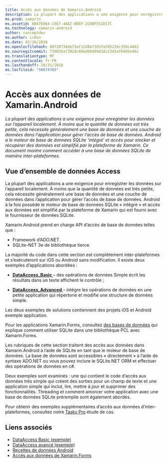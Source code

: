```yaml
---
title: Accès aux données de Xamarin.Android
description: La plupart des applications a une exigence pour enregistrer les données sur l’appareil localement. À moins que la quantité de données est très petite, cela nécessite généralement une base de données et une couche de données dans l’application pour gérer l’accès de base de données.  Android a le moteur de base de données SQLite 'intégré' et accès pour stocker et récupérer des données est simplifié par la plateforme de Xamarin. Ce document montre comment accéder à une base de données SQLite de manière inter-plateformes.
ms.prod: xamarin
ms.assetid: 6B47E864-C6E7-4AA2-8DEF-2C8BF551D17C
ms.technology: xamarin-android
author: conceptdev
ms.author: crdun
ms.date: 02/16/2018
ms.openlocfilehash: 08720734de73af12d8a7383fa7d523dc350c4462
ms.sourcegitcommit: 729035af392dc60edb9d99d3dc13d1ef69d5e46c
ms.translationtype: MT
ms.contentlocale: fr-FR
ms.lasthandoff: 10/31/2018
ms.locfileid: "50674765"
---
```

# <a name="xamarinandroid-data-access"></a>Accès aux données de Xamarin.Android

_La plupart des applications a une exigence pour enregistrer les données sur l’appareil localement. À moins que la quantité de données est très petite, cela nécessite généralement une base de données et une couche de données dans l’application pour gérer l’accès de base de données.  Android a le moteur de base de données SQLite 'intégré' et accès pour stocker et récupérer des données est simplifié par la plateforme de Xamarin. Ce document montre comment accéder à une base de données SQLite de manière inter-plateformes._

## <a name="data-access-overview"></a>Vue d’ensemble de données Access

La plupart des applications a une exigence pour enregistrer les données sur l’appareil localement. À moins que la quantité de données est très petite, cela nécessite généralement une base de données et une couche de données dans l’application pour gérer l’accès de base de données. Android à la fois possède le moteur de base de données SQLite « intégré » et accès aux données est simplifié par la plateforme de Xamarin qui est fourni avec le fournisseur de données SQLite.

Xamarin.Android prend en charge API d’accès de base de données telles que :

- Framework d’ADO.NET.
- SQLite-NET 3e de bibliothèque tierce.

La majorité du code dans cette section est complètement inter-plateformes et s’exécuteront sur iOS ou Android sans modification. Il existe deux exemples d’applications abordées :

- [**DataAccess_Basic** ](https://github.com/xamarin/mobile-samples/tree/master/DataAccess/Basic) &ndash; des opérations de données Simple écrit les résultats dans un texte affichent le contrôle ;

- [**DataAccess_Advanced** ](https://github.com/xamarin/mobile-samples/tree/master/DataAccess/Advanced) &ndash; intègre les opérations de données en une petite application qui répertorie et modifie une structure de données simple.

Les deux exemples de solutions contiennent des projets iOS et Android exemple application.

Pour les applications Xamarin.Forms, consultez [des bases de données](~/xamarin-forms/app-fundamentals/databases.md) qui explique comment utiliser SQLite dans une bibliothèque PCL avec Xamarin.Forms.

Les rubriques de cette section traitent des accès aux données dans Xamarin.Android à l’aide de SQLite en tant que le moteur de base de données. La base de données sont accessibles « directement » à l’aide de syntaxe ADO.NET ou vous pouvez inclure le SQLite.NET ORM et effectuer des opérations de données en c#.

Deux exemples sont examinés : une qui contient le code d’accès aux données très simple qui créent des sorties pour un champ de texte et une application simple qui inclut, lire, mettre à jour et supprimer des fonctionnalités. Threading et comment amorcer votre application avec une base de données SQLite préremplie sont également abordés.

Pour obtenir des exemples supplémentaires d’accès aux données d’inter-plateformes, consultez notre [Tasky Pro](~/cross-platform/app-fundamentals/building-cross-platform-applications/case-study-tasky.md) étude de cas.


## <a name="related-links"></a>Liens associés

- [DataAccess Basic (exemple)](https://github.com/xamarin/mobile-samples/tree/master/DataAccess/Basic)
- [DataAccess avancé (exemple)](https://github.com/xamarin/mobile-samples/tree/master/DataAccess/Advanced)
- [Recettes de données Android](https://github.com/xamarin/recipes/tree/master/Recipes/android/data)
- [Accès aux données de Xamarin.Forms](~/xamarin-forms/app-fundamentals/databases.md)
